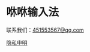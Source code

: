# 咻咻输入法

联系我们：451553567@qq.com

[隐私申明](https://github.com/ttaoo/PrivacyDeclartion/blob/master/privacy.md)
